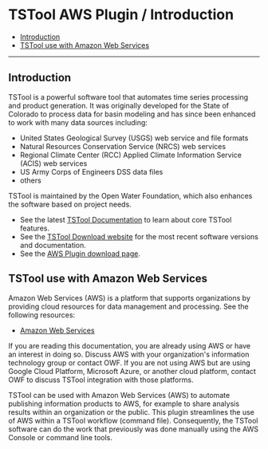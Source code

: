 # TSTool AWS Plugin / Introduction #

*   [Introduction](#introduction)
*   [TSTool use with Amazon Web Services](#tstool-use-with-amazon-web-services)

----------

## Introduction ##

TSTool is a powerful software tool that automates time series processing and product generation.
It was originally developed for the State of Colorado to process data for basin modeling and has since
been enhanced to work with many data sources including:

*   United States Geological Survey (USGS) web service and file formats
*   Natural Resources Conservation Service (NRCS) web services
*   Regional Climate Center (RCC) Applied Climate Information Service (ACIS) web services
*   US Army Corps of Engineers DSS data files
*   others

TSTool is maintained by the Open Water Foundation,
which also enhances the software based on project needs.

*   See the latest [TSTool Documentation](https://opencdss.state.co.us/tstool/latest/doc-user/) to learn about core TSTool features.
*   See the [TSTool Download website](https://opencdss.state.co.us/tstool/) for the most recent software versions and documentation.
*   See the [AWS Plugin download page](https://software.openwaterfoundation.org/tstool-aws-plugin/).

## TSTool use with Amazon Web Services ##

Amazon Web Services (AWS) is a platform that supports organizations by providing cloud resources for data management and processing.
See the following resources:

*   [Amazon Web Services](https://aws.amazon.com/)

If you are reading this documentation, you are already using AWS or have an interest in doing so.
Discuss AWS with your organization's information technology group or contact OWF.
If you are not using AWS but are using Google Cloud Platform, Microsoft Azure, or another cloud platform,
contact OWF to discuss TSTool integration with those platforms.

TSTool can be used with Amazon Web Services (AWS) to automate publishing information products to AWS,
for example to share analysis results within an organization or the public.
This plugin streamlines the use of AWS within a TSTool workflow (command file).
Consequently, the TSTool software can do the work that previously was done manually using the AWS Console or command line tools.
